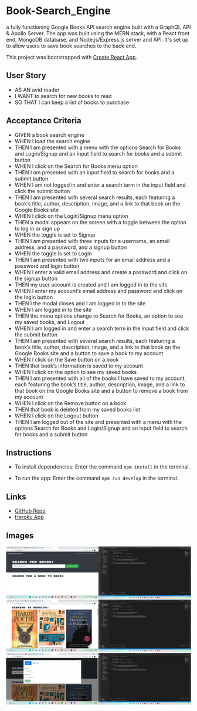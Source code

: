 # Book-Search_Engine
a fully functioning Google Books API search engine built with a GraphQL API & Apollo Server. The app was built using the MERN stack, with a React front end, MongoDB database, and Node.js/Express.js server and API. It's set up to allow users to save book searches to the back end.

This project was bootstrapped with [Create React App](https://github.com/facebook/create-react-app).

## User Story
- AS AN avid reader
- I WANT to search for new books to read
- SO THAT I can keep a list of books to purchase

## Acceptance Criteria
- GIVEN a book search engine
- WHEN I load the search engine
- THEN I am presented with a menu with the options Search for Books and Login/Signup and an input field to search for books and a submit button
- WHEN I click on the Search for Books menu option
- THEN I am presented with an input field to search for books and a submit button
- WHEN I am not logged in and enter a search term in the input field and click the submit button
- THEN I am presented with several search results, each featuring a book’s title, author, description, image, and a link to that book on the Google Books site
- WHEN I click on the Login/Signup menu option
- THEN a modal appears on the screen with a toggle between the option to log in or sign up
- WHEN the toggle is set to Signup
- THEN I am presented with three inputs for a username, an email address, and a password, and a signup button
- WHEN the toggle is set to Login
- THEN I am presented with two inputs for an email address and a password and login button
- WHEN I enter a valid email address and create a password and click on the signup button
- THEN my user account is created and I am logged in to the site
- WHEN I enter my account’s email address and password and click on the login button
- THEN I the modal closes and I am logged in to the site
- WHEN I am logged in to the site
- THEN the menu options change to Search for Books, an option to see my saved books, and Logout
- WHEN I am logged in and enter a search term in the input field and click the submit button
- THEN I am presented with several search results, each featuring a book’s title, author, description, image, and a link to that book on the Google Books site and a button to save a book to my account
- WHEN I click on the Save button on a book
- THEN that book’s information is saved to my account
- WHEN I click on the option to see my saved books
- THEN I am presented with all of the books I have saved to my account, each featuring the book’s title, author, description, image, and a link to that book on the Google Books site and a button to remove a book from my account
- WHEN I click on the Remove button on a book
- THEN that book is deleted from my saved books list
- WHEN I click on the Logout button
- THEN I am logged out of the site and presented with a menu with the options Search for Books and Login/Signup and an input field to search for books and a submit button

## Instructions
- To install dependencies:
Enter the command ```npm install``` in the terminal.

- To run the app:
Enter the command ```npm run develop``` in the terminal.

## Links
- [GitHub Repo](https://github.com/ragil1114/Book-Search_Engine.git)
- [Heroku App](https://book-search-engine1114.herokuapp.com/)

## Images
![demo](https://github.com/ragil1114/Book-Search_Engine/blob/main/client/public/demo.png)
![demo2](https://github.com/ragil1114/Book-Search_Engine/blob/main/client/public/demo2.png)
![demo3](https://github.com/ragil1114/Book-Search_Engine/blob/main/client/public/demo3.png)